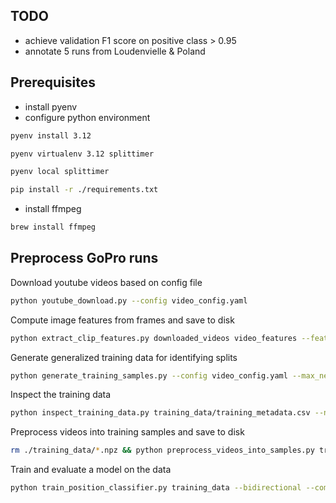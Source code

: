 ## TODO

- achieve validation F1 score on positive class > 0.95
- annotate 5 runs from Loudenvielle & Poland

## Prerequisites

- install pyenv
- configure python environment

```bash
pyenv install 3.12

pyenv virtualenv 3.12 splittimer

pyenv local splittimer

pip install -r ./requirements.txt
```

- install ffmpeg

```bash
brew install ffmpeg
```

## Preprocess GoPro runs

Download youtube videos based on config file

```bash
python youtube_download.py --config video_config.yaml
```

Compute image features from frames and save to disk

```bash
python extract_clip_features.py downloaded_videos video_features --feature-extraction-batch-size=5 --clip-length=50 --log-level DEBUG
```

Generate generalized training data for identifying splits

```bash
python generate_training_samples.py --config video_config.yaml --max_negatives_per_positive 1 --num_augmented_positives_per_segment 50 --log-level DEBUG
```

Inspect the training data

```bash
python inspect_training_data.py training_data/training_metadata.csv --num_samples 10 && open ./training_data_inspection/index.html
```

Preprocess videos into training samples and save to disk

```bash
rm ./training_data/*.npz && python preprocess_videos_into_samples.py training_data/training_metadata.csv video_features training_data --F=50 --batch_size=32 --log-level DEBUG
```

Train and evaluate a model on the data

```bash
python train_position_classifier.py training_data --bidirectional --compress_sizes 1024,512 --hidden_size 256 --post_lstm_sizes 256,128 --learning_rate 0.0001 --checkpoint_interval 1 --eval_interval 1
```